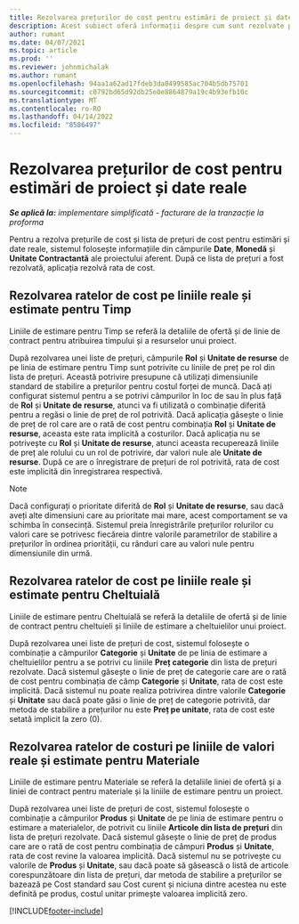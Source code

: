 ```yaml
---
title: Rezolvarea prețurilor de cost pentru estimări de proiect și date reale
description: Acest subiect oferă informații despre cum sunt rezolvate prețurile de cost pe estimările și valorile reale ale proiectului.
author: rumant
ms.date: 04/07/2021
ms.topic: article
ms.prod: ''
ms.reviewer: johnmichalak
ms.author: rumant
ms.openlocfilehash: 94aa1a62ad17fdeb3da8499585ac704b5db75701
ms.sourcegitcommit: c0792bd65d92db25e0e8864879a19c4b93efb10c
ms.translationtype: MT
ms.contentlocale: ro-RO
ms.lasthandoff: 04/14/2022
ms.locfileid: "8586497"
---
```

# <a name="resolve-cost-prices-on-project-estimates-and-actuals"></a>Rezolvarea prețurilor de cost pentru estimări de proiect și date reale 

_**Se aplică la:** implementare simplificată - facturare de la tranzacție la proforma_

Pentru a rezolva prețurile de cost și lista de prețuri de cost pentru estimări și date reale, sistemul folosește informațiile din câmpurile **Date**, **Monedă** și **Unitate Contractantă** ale proiectului aferent. După ce lista de prețuri a fost rezolvată, aplicația rezolvă rata de cost.

## <a name="resolving-cost-rates-on-actual-and-estimate-lines-for-time"></a>Rezolvarea ratelor de cost pe liniile reale și estimate pentru Timp

Liniile de estimare pentru Timp se referă la detaliile de ofertă și de linie de contract pentru atribuirea timpului și a resurselor unui proiect.

După rezolvarea unei liste de prețuri, câmpurile **Rol** și **Unitate de resurse** de pe linia de estimare pentru Timp sunt potrivite cu liniile de preț pe rol din lista de prețuri. Această potrivire presupune că utilizați dimensiunile standard de stabilire a prețurilor pentru costul forței de muncă. Dacă ați configurat sistemul pentru a se potrivi câmpurilor în loc de sau în plus față de **Rol** și **Unitate de resurse**, atunci va fi utilizată o combinație diferită pentru a regăsi o linie de preț de rol potrivită. Dacă aplicația găsește o linie de preț de rol care are o rată de cost pentru combinația **Rol** și **Unitate de resurse**, aceasta este rata implicită a costurilor. Dacă aplicația nu se potrivește cu **Rol** și **Unitate de resurse**, atunci aceasta recuperează liniile de preț ale rolului cu un rol de potrivire, dar valori nule ale **Unitate de resurse**. După ce are o înregistrare de prețuri de rol potrivită, rata de cost este implicită din înregistrarea respectivă. 

> [!NOTE]
> Dacă configurați o prioritate diferită de **Rol** și **Unitate de resurse**, sau dacă aveți alte dimensiuni care au prioritate mai mare, acest comportament se va schimba în consecință. Sistemul preia înregistrările prețurilor rolurilor cu valori care se potrivesc fiecăreia dintre valorile parametrilor de stabilire a prețurilor în ordinea priorității, cu rânduri care au valori nule pentru dimensiunile din urmă.

## <a name="resolving-cost-rates-on-actual-and-estimate-lines-for-expense"></a>Rezolvarea ratelor de cost pe liniile reale și estimate pentru Cheltuială

Liniile de estimare pentru Cheltuială se referă la detaliile de ofertă și de linie de contract pentru cheltuieli și liniile de estimare a cheltuielilor unui proiect.

După rezolvarea unei liste de prețuri de cost, sistemul folosește o combinație a câmpurilor **Categorie** și **Unitate** de pe linia de estimare a cheltuielilor pentru a se potrivi cu liniile **Preț categorie** din lista de prețuri rezolvate. Dacă sistemul găsește o linie de preț de categorie care are o rată de cost pentru combinația de câmp **Categorie** și **Unitate**, rata de cost este implicită. Dacă sistemul nu poate realiza potrivirea dintre valorile **Categorie** și **Unitate** sau dacă poate găsi o linie de preț de categorie potrivită, dar metoda de stabilire a prețurilor nu este **Preț pe unitate**, rata de cost este setată implicit la zero (0).

## <a name="resolving-cost-rates-on-actual-and-estimate-lines-for-material"></a>Rezolvarea ratelor de costuri pe liniile de valori reale și estimate pentru Materiale

Liniile de estimare pentru Materiale se referă la detaliile liniei de ofertă și a liniei de contract pentru materiale și la liniile de estimare pentru un proiect.

După rezolvarea unei liste de prețuri de cost, sistemul folosește o combinație a câmpurilor **Produs** și **Unitate** de pe linia de estimare pentru o estimare a materialelor, de potrivit cu liniile **Articole din lista de prețuri** din lista de prețuri rezolvate. Dacă sistemul găsește o linie de preț de produs care are o rată de cost pentru combinația de câmpuri **Produs** și **Unitate**, rata de cost revine la valoarea implicită. Dacă sistemul nu se potrivește cu valorile de **Produs** și **Unitate**, sau dacă poate să găsească o listă de articole corespunzătoare din lista de prețuri, dar metoda de stabilire a prețurilor se bazează pe Cost standard sau Cost curent și niciuna dintre acestea nu este definită pe produs, costul unitar primește valoarea implicită zero.


[!INCLUDE[footer-include](../../includes/footer-banner.md)]
